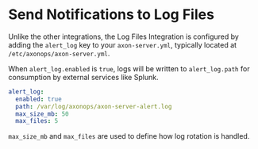 # Send Notifications to Log Files

Unlike the other integrations, the Log Files Integration is configured by adding the `alert_log` key to your `axon-server.yml`, typically located at `/etc/axonops/axon-server.yml`.

When `alert_log.enabled` is `true`, logs will be written to `alert_log.path` for consumption by external services like Splunk.

```yaml
alert_log:
  enabled: true
  path: /var/log/axonops/axon-server-alert.log
  max_size_mb: 50
  max_files: 5
```

`max_size_mb` and `max_files` are used to define how log rotation is handled.